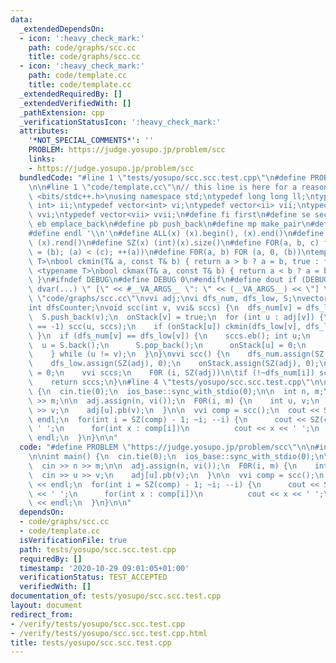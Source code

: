 ```yaml
---
data:
  _extendedDependsOn:
  - icon: ':heavy_check_mark:'
    path: code/graphs/scc.cc
    title: code/graphs/scc.cc
  - icon: ':heavy_check_mark:'
    path: code/template.cc
    title: code/template.cc
  _extendedRequiredBy: []
  _extendedVerifiedWith: []
  _pathExtension: cpp
  _verificationStatusIcon: ':heavy_check_mark:'
  attributes:
    '*NOT_SPECIAL_COMMENTS*': ''
    PROBLEM: https://judge.yosupo.jp/problem/scc
    links:
    - https://judge.yosupo.jp/problem/scc
  bundledCode: "#line 1 \"tests/yosupo/scc.scc.test.cpp\"\n#define PROBLEM \"https://judge.yosupo.jp/problem/scc\"\
    \n\n#line 1 \"code/template.cc\"\n// this line is here for a reason\n#include\
    \ <bits/stdc++.h>\nusing namespace std;\ntypedef long long ll;\ntypedef pair<int,\
    \ int> ii;\ntypedef vector<int> vi;\ntypedef vector<ii> vii;\ntypedef vector<vi>\
    \ vvi;\ntypedef vector<vii> vvii;\n#define fi first\n#define se second\n#define\
    \ eb emplace_back\n#define pb push_back\n#define mp make_pair\n#define mt make_tuple\n\
    #define endl '\\n'\n#define ALL(x) (x).begin(), (x).end()\n#define RALL(x) (x).rbegin(),\
    \ (x).rend()\n#define SZ(x) (int)(x).size()\n#define FOR(a, b, c) for (auto a\
    \ = (b); (a) < (c); ++(a))\n#define F0R(a, b) FOR (a, 0, (b))\ntemplate <typename\
    \ T>\nbool ckmin(T& a, const T& b) { return a > b ? a = b, true : false; }\ntemplate\
    \ <typename T>\nbool ckmax(T& a, const T& b) { return a < b ? a = b, true : false;\
    \ }\n#ifndef DEBUG\n#define DEBUG 0\n#endif\n#define dout if (DEBUG) cerr\n#define\
    \ dvar(...) \" [\" << #__VA_ARGS__ \": \" << (__VA_ARGS__) << \"] \"\n#line 2\
    \ \"code/graphs/scc.cc\"\nvvi adj;\nvi dfs_num, dfs_low, S;\nvector<bool> onStack;\n\
    int dfsCounter;\nvoid scc(int v, vvi& sccs) {\n  dfs_num[v] = dfs_low[v] = dfsCounter++;\n\
    \  S.push_back(v);\n  onStack[v] = true;\n  for (int u : adj[v]) {\n    if (dfs_num[u]\
    \ == -1) scc(u, sccs);\n    if (onStack[u]) ckmin(dfs_low[v], dfs_low[u]);\n \
    \ }\n  if (dfs_num[v] == dfs_low[v]) {\n    sccs.eb(); int u;\n    do {\n    \
    \  u = S.back();\n      S.pop_back();\n      onStack[u] = 0;\n      sccs.back().pb(u);\n\
    \    } while (u != v);\n  }\n}\nvvi scc() {\n    dfs_num.assign(SZ(adj), -1);\n\
    \    dfs_low.assign(SZ(adj), 0);\n    onStack.assign(SZ(adj), 0);\n    dfsCounter\
    \ = 0;\n    vvi sccs;\n    F0R (i, SZ(adj))\n\tif (!~dfs_num[i]) scc(i, sccs);\n\
    \    return sccs;\n}\n#line 4 \"tests/yosupo/scc.scc.test.cpp\"\n\nint main()\
    \ {\n  cin.tie(0);\n  ios_base::sync_with_stdio(0);\n\n  int n, m;\n  cin >> n\
    \ >> m;\n\n  adj.assign(n, vi());\n  F0R(i, m) {\n    int u, v;\n    cin >> u\
    \ >> v;\n    adj[u].pb(v);\n  }\n\n  vvi comp = scc();\n  cout << SZ(comp) <<\
    \ endl;\n  for(int i = SZ(comp) - 1; ~i; --i) {\n      cout << SZ(comp[i]) <<\
    \ ' ';\n      for(int x : comp[i])\n          cout << x << ' ';\n      cout <<\
    \ endl;\n  }\n}\n\n"
  code: "#define PROBLEM \"https://judge.yosupo.jp/problem/scc\"\n\n#include \"../../code/graphs/scc.cc\"\
    \n\nint main() {\n  cin.tie(0);\n  ios_base::sync_with_stdio(0);\n\n  int n, m;\n\
    \  cin >> n >> m;\n\n  adj.assign(n, vi());\n  F0R(i, m) {\n    int u, v;\n  \
    \  cin >> u >> v;\n    adj[u].pb(v);\n  }\n\n  vvi comp = scc();\n  cout << SZ(comp)\
    \ << endl;\n  for(int i = SZ(comp) - 1; ~i; --i) {\n      cout << SZ(comp[i])\
    \ << ' ';\n      for(int x : comp[i])\n          cout << x << ' ';\n      cout\
    \ << endl;\n  }\n}\n\n"
  dependsOn:
  - code/graphs/scc.cc
  - code/template.cc
  isVerificationFile: true
  path: tests/yosupo/scc.scc.test.cpp
  requiredBy: []
  timestamp: '2020-10-29 09:01:05+01:00'
  verificationStatus: TEST_ACCEPTED
  verifiedWith: []
documentation_of: tests/yosupo/scc.scc.test.cpp
layout: document
redirect_from:
- /verify/tests/yosupo/scc.scc.test.cpp
- /verify/tests/yosupo/scc.scc.test.cpp.html
title: tests/yosupo/scc.scc.test.cpp
---
```

